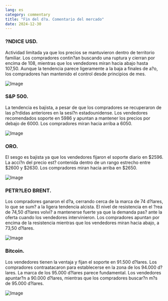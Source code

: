 ```yaml
---
lang: es
category: commentary
title: "Fin del d?a. Comentario del mercado"
date: 2024-12-30
---
```


### ?NDICE USD.

Actividad limitada ya que los precios se mantuvieron dentro de territorio familiar. Los compradores contin?an buscando una ruptura y cierran por encima de 108, mientras que los vendedores miran hacia abajo hasta 107,50. Aunque la tendencia parece ligeramente a la baja a finales de a?o, los compradores han mantenido el control desde principios de mes.

![Image](https://markleighedu.github.io/img/Dec-2024/30-Dec-2024/usdindex.jpg)

### S&P 500.

La tendencia es bajista, a pesar de que los compradores se recuperaron de las p?rdidas anteriores en la sesi?n estadounidense. Los vendedores recomendados soporte en 5986 y apuntan a mantener los precios por debajo de 6000. Los compradores miran hacia arriba a 6050.

![Image](https://markleighedu.github.io/img/Dec-2024/30-Dec-2024//sp500.jpg)

### ORO.

El sesgo es bajista ya que los vendedores fijaron el soporte diario en $2596. La acci?n del precio est? contenida dentro de un rango estrecho entre $2600 y $2630. Los compradores miran hacia arriba en $2650.

![Image](https://markleighedu.github.io/img/Dec-2024/30-Dec-2024/gold.jpg)

### PETR?LEO BRENT.

Los compradores ganaron el d?a, cerrando cerca de la marca de 74 d?lares, lo que se sum? a la ligera tendencia alcista. El nivel de resistencia en el ?rea de 74,50 d?lares volvi? a mantenerse fuerte ya que la demanda pas? ante la oferta cuando los vendedores intervinieron. Los compradores apuntan por encima de la resistencia mientras que los vendedores miran hacia abajo, a 73,50 d?lares.

![Image](https://markleighedu.github.io/img/Dec-2024/30-Dec-2024/brentoil.jpg)

### Bitcoin.

Los vendedores tienen la ventaja y fijan el soporte en 91.500 d?lares. Los compradores contraatacaron para establecerse en la zona de los 94.000 d?lares. La marca de los 95.000 d?lares parece fundamental. Los vendedores apuntar?n a 90.000 d?lares, mientras que los compradores buscar?n m?s de 95.000 d?lares.

![Image](https://markleighedu.github.io/img/Dec-2024/30-Dec-2024/bitcoin.jpg)

